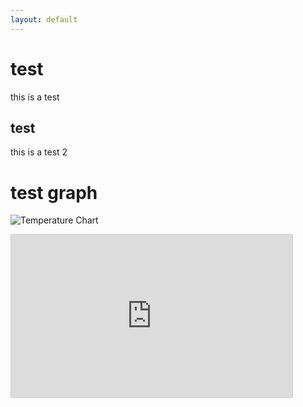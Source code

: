 ```yaml
---
layout: default
---
```


# test
this is a test
## test
this is a test 2

# test graph 
![Temperature Chart]([https://raw.githubusercontent.com/Technolawhere/technolawhere.github.io/main/images/DelhiAirPollution/Sketches/Smog%20has%20returned.png](https://thingspeak.com/channels/2194930/charts/1?bgcolor=%23ffffff&color=%23d62020&dynamic=true&results=200&title=Temperature+Chart+%28Project%20समा%29&type=line)https://thingspeak.com/channels/2194930/charts/1?bgcolor=%23ffffff&color=%23d62020&dynamic=true&results=200&title=Temperature+Chart+%28Project%20समा%29&type=line "Outdoor Temperature Chart")

<iframe width="450" height="260" style="border: 1px solid #cccccc;" src="https://thingspeak.com/channels/2194930/charts/1?bgcolor=%23ffffff&color=%23d62020&dynamic=true&results=60&title=Temperature+Chart+%28%E0%A4%B8%E0%A4%AE%E0%A4%BE%40Mainland%29&type=line"></iframe>

